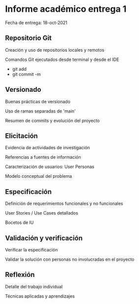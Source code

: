 # Informe académico entrega 1
Fecha de entrega: 18-oct-2021

## Repositorio Git

Creación y uso de repositorios locales y remotos

Comandos Git ejecutados desde terminal y desde el IDE
- git add
- git commit -m 

## Versionado

Buenas prácticas de versionado

Uso de ramas separadas de 'main'

Resumen de commits y evolución del proyecto

## Elicitación

Evidencia de actividades de investigación

Referencias a fuentes de información

Caracterización de usuarios: User Personas

Modelo conceptual del problema

## Especificación

Definición de requerimientos funcionales y no funcionales

User Stories / Use Cases detallados

Bocetos de IU

## Validación y verificación

Verificar la especificación

Validar la solución con personas no involucradas en el proyecto

## Reflexión

Detalle del trabajo individual

Técnicas aplicadas y aprendizajes




